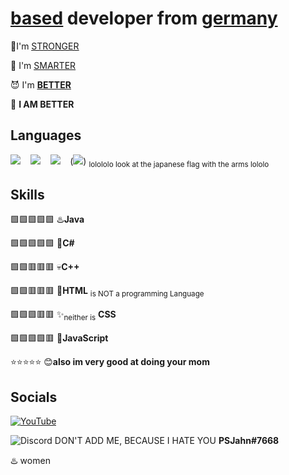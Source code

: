 
# **<ins><u>based</u></ins> developer from [germany](https://www.youtube.com/watch?v=umlKCuuLZW0)**

💪I'm <ins><u>STRONGER</u></ins>

🧠 I'm <ins><u>SMARTER</u></ins>

😈 I'm <ins><b><u>BETTER</u></b></ins>

👹 **I AM BETTER**

## Languages
<p>
<a href="#"><img src="https://github.com/yammadev/flag-icons/raw/master/png/DE@2x.png?raw=true" /></a>
&nbsp;&nbsp;
<a href="#"><img src="https://github.com/yammadev/flag-icons/raw/master/png/US@2x.png?raw=true" /></a>
&nbsp;&nbsp;
<a href="#"><img src="https://github.com/yammadev/flag-icons/raw/master/png/FR@2x.png?raw=true" /></a>
&nbsp;&nbsp;
(<a href="#"><img src="https://github.com/yammadev/flag-icons/raw/master/png/JP@2x.png?raw=true" /></a>)  <sub>lolololo look at the japanese flag with the arms lololo</sub>
</p>

## Skills
🟩🟩🟩🟩🟩 ♨️**Java** 

🟩🟩🟩🟩🟩 🥱**C#** 

🟩🟩🟥🟥🟥 💀**C++** 

🟩🟩🟥🟥🟥 👶**HTML** <sub>is NOT a programming Language</sub> 

🟩🟩🟩🟥🟥 ✨<sub>neither is</sub> **CSS** 

🟩🟩🟩🟩🟥 📜**JavaScript** 

⭐⭐⭐⭐⭐ 😊**also im very good at doing your mom** 
## Socials
[![YouTube](https://img.shields.io/badge/PSJahn-%23E4405F.svg?style=flat&logo=youtube&logoColor=white)](https://www.youtube.com/channel/UC49E6Bc5SrCs6HLnCmG_6Kg)

![Discord](https://img.shields.io/badge/Discord-blue.svg?color=4682B4&style=flat&logo=discord&logoColor=white) DON'T ADD ME, BECAUSE I HATE YOU **PSJahn#7668**



♨️ women
